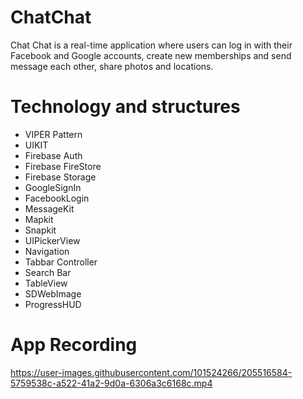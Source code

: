 # ChatChat
Chat Chat is a real-time application where users can log in with their Facebook and Google accounts, create new memberships and send message each other, share photos and locations.


# Technology and structures
* VIPER Pattern<br />
* UIKIT<br />
* Firebase Auth<br />
* Firebase FireStore<br />
* Firebase Storage<br />
* GoogleSignIn<br />
* FacebookLogin<br />
* MessageKit<br />
* Mapkit<br />
* Snapkit<br />
* UIPickerView<br />
* Navigation<br />
* Tabbar Controller<br />
* Search Bar<br />
* TableView<br />
* SDWebImage<br />
* ProgressHUD<br />


# App Recording
https://user-images.githubusercontent.com/101524266/205516584-5759538c-a522-41a2-9d0a-6306a3c6168c.mp4

